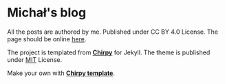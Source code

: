 # Michał's blog

All the posts are authored by me. Published under CC BY 4.0 License.
The page should be online [here][mk].

The project is templated from [**Chirpy**][chirpy] for Jekyll.
The theme is published under [MIT][mit] License.

Make your own with [**Chirpy template**][use-template].

[chirpy]: https://github.com/cotes2020/jekyll-theme-chirpy/
[use-template]: https://github.com/cotes2020/chirpy-starter/generate
[mit]: https://github.com/cotes2020/chirpy-starter/blob/master/LICENSE
[mk]: https://mkorzunowicz.github.io
